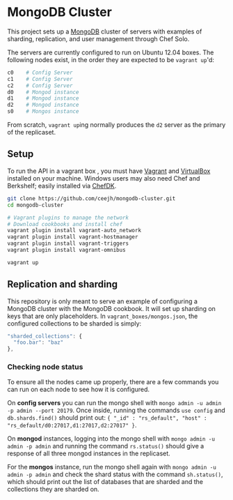 # MongoDB Cluster

This project sets up a [MongoDB](http://www.mongodb.org/) cluster of servers with examples of
sharding, replication, and user management through Chef Solo.

The servers are currently configured to run on Ubuntu 12.04 boxes. The following nodes exist, in the order
they are expected to be `vagrant up`'d:

```sh
c0    # Config Server
c1    # Config Server
c2    # Config Server
d0    # Mongod instance
d1    # Mongod instance
d2    # Mongod instance
s0    # Mongos instance
```

From scratch, `vagrant up`ing normally produces the `d2` server as the primary of the replicaset.

## Setup

To run the API in a vagrant box , you must have [Vagrant](http://www.vagrantup.com/) and
[VirtualBox](https://www.virtualbox.org/) installed on your machine. Windows users may
also need Chef and Berkshelf; easily installed via [ChefDK](https://downloads.getchef.com/chef-dk/).

```sh
git clone https://github.com/ceejh/mongodb-cluster.git
cd mongodb-cluster

# Vagrant plugins to manage the network
# Download cookbooks and install chef
vagrant plugin install vagrant-auto_network
vagrant plugin install vagrant-hostmanager
vagrant plugin install vagrant-triggers
vagrant plugin install vagrant-omnibus

vagrant up
```

## Replication and sharding

This repository is only meant to serve an example of configuring a MongoDB cluster with the MongoDB
cookbook. It will set up sharding on keys that are only placeholders. In `vagrant_boxes/mongos.json`,
the configured collections to be sharded is simply:

```javascript
"sharded_collections": {
  "foo.bar": "baz"
},
```

### Checking node status

To ensure all the nodes came up properly, there are a few commands you can run on each node to see
how it is configured.

On **config servers** you can run the mongo shell with `mongo admin -u admin -p admin --port 20179`. Once inside, running the commands
`use config` and `db.shards.find()` should print out: `{ "_id" : "rs_default", "host" : "rs_default/d0:27017,d1:27017,d2:27017" }`.

On **mongod** instances, logging into the mongo shell with `mongo admin -u admin -p admin` and running the command
`rs.status()` should give a response of all three mongod instances in the replicaset.

For the **mongos** instance, run the mongo shell again with `mongo admin -u admin -p admin` and check the shard
status with the command `sh.status()`, which should print out the list of databases that are sharded and the
collections they are sharded on.
